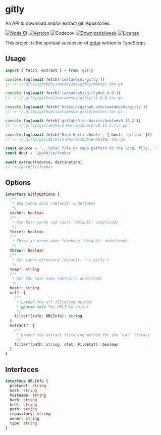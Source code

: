 # gitly

An API to download and/or extract git repositories.

[![Node CI](https://github.com/iwatakeshi/gitly/workflows/Node%20CI/badge.svg)](https://github.com/iwatakeshi/gitly/actions?query=workflow%3A%22Node+CI%22)
[![Version](https://img.shields.io/npm/v/gitly.svg)](https://www.npmjs.com/package/gitly)
![Codecov](https://img.shields.io/codecov/c/github/iwatakeshi/gitly)
[![Downloads/week](https://img.shields.io/npm/dw/gitly.svg)](https://www.npmjs.com/package/gitly)
[![License](https://img.shields.io/github/license/iwatakeshi/gitly)](https://github.com/iwatakeshi/gitly/blob/master/LICENSE.md)



This project is the spiritual successor of [gittar](https://github.com/lukeed/gittar) written in TypeScript.

## Usage

```typescript
import { fetch, extract } = from 'gitly'

console.log(await fetch('iwatakeshi/gitly'))
// -> ~/.gitly/github/iwatakeshi/gitly/master.tar.gz

console.log(await fetch('iwatakeshi/gitly#v1.0.0'))
// -> ~/.gitly/github/iwatakeshi/gitly/v1.0.0.tar.gz

console.log(await fetch('https://github.com/iwatakeshi/gitly'))
// -> ~/.gitly/github/iwatakeshi/gitly/master.tar.gz

console.log(await fetch('gitlab:Rich-Harris/buble#v0.15.2'))
// -> ~/.gitly/gitlab/Rich-Harris/buble/v0.15.2.tar.gz

console.log(await fetch('Rich-Harris/buble', { host: 'gitlab' }))
// -> ~/.gitly/gitlab/Rich-Harris/buble/master.tar.gz

const source = '...local file or repo pattern to the local file...'
const dest = '/path/to/foobar'

await extract(source, destination)
// -> /path/to/foobar
```

## Options

```typescript
interface GitlyOptions {
  /**
   * Use cache only (default: undefined)
   */
  cache?: boolean
  /**
   * Use both cache and local (default: undefined)
   */
  force?: boolean
  /**
   * Throw an error when fetching (default: undefined)
   */
  throw?: boolean
  /**
   * Set cache directory (default: '~/.gitly')
   */
  temp?: string
  /**
   * Set the host name (default: undefined)
   */
  host?: string
  url?: {
    /**
     * Extend the url filtering method
     * @param info The URLInfo object
     */
    filter?(info: URLInfo): string
  }
  extract?: {
    /**
     * Extend the extract filtering method for the 'tar' library
     */
    filter?(path: string, stat: FileStat): boolean
  }
}
```

## Interfaces

```typescript
interface URLInfo {
  protocol: string
  host: string
  hostname: string
  hash: string
  href: string
  path: string
  repository: string
  owner: string
  type: string
}
```

